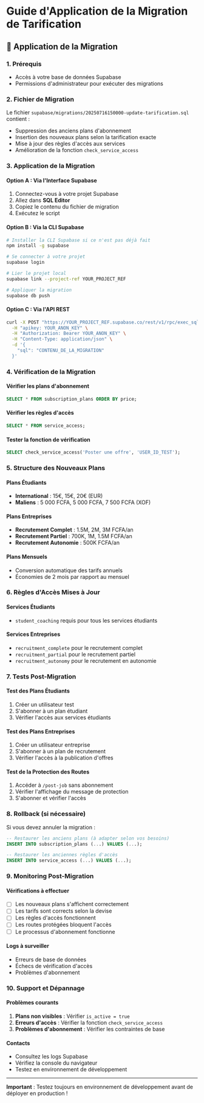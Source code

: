 # Guide d'Application de la Migration de Tarification

## 🚀 Application de la Migration

### 1. Prérequis
- Accès à votre base de données Supabase
- Permissions d'administrateur pour exécuter des migrations

### 2. Fichier de Migration
Le fichier `supabase/migrations/20250716150000-update-tarification.sql` contient :
- Suppression des anciens plans d'abonnement
- Insertion des nouveaux plans selon la tarification exacte
- Mise à jour des règles d'accès aux services
- Amélioration de la fonction `check_service_access`

### 3. Application de la Migration

#### Option A : Via l'Interface Supabase
1. Connectez-vous à votre projet Supabase
2. Allez dans **SQL Editor**
3. Copiez le contenu du fichier de migration
4. Exécutez le script

#### Option B : Via la CLI Supabase
```bash
# Installer la CLI Supabase si ce n'est pas déjà fait
npm install -g supabase

# Se connecter à votre projet
supabase login

# Lier le projet local
supabase link --project-ref YOUR_PROJECT_REF

# Appliquer la migration
supabase db push
```

#### Option C : Via l'API REST
```bash
curl -X POST "https://YOUR_PROJECT_REF.supabase.co/rest/v1/rpc/exec_sql" \
  -H "apikey: YOUR_ANON_KEY" \
  -H "Authorization: Bearer YOUR_ANON_KEY" \
  -H "Content-Type: application/json" \
  -d '{
    "sql": "CONTENU_DE_LA_MIGRATION"
  }'
```

### 4. Vérification de la Migration

#### Vérifier les plans d'abonnement
```sql
SELECT * FROM subscription_plans ORDER BY price;
```

#### Vérifier les règles d'accès
```sql
SELECT * FROM service_access;
```

#### Tester la fonction de vérification
```sql
SELECT check_service_access('Poster une offre', 'USER_ID_TEST');
```

### 5. Structure des Nouveaux Plans

#### Plans Étudiants
- **International** : 15€, 15€, 20€ (EUR)
- **Maliens** : 5 000 FCFA, 5 000 FCFA, 7 500 FCFA (XOF)

#### Plans Entreprises
- **Recrutement Complet** : 1.5M, 2M, 3M FCFA/an
- **Recrutement Partiel** : 700K, 1M, 1.5M FCFA/an  
- **Recrutement Autonomie** : 500K FCFA/an

#### Plans Mensuels
- Conversion automatique des tarifs annuels
- Économies de 2 mois par rapport au mensuel

### 6. Règles d'Accès Mises à Jour

#### Services Étudiants
- `student_coaching` requis pour tous les services étudiants

#### Services Entreprises
- `recruitment_complete` pour le recrutement complet
- `recruitment_partial` pour le recrutement partiel
- `recruitment_autonomy` pour le recrutement en autonomie

### 7. Tests Post-Migration

#### Test des Plans Étudiants
1. Créer un utilisateur test
2. S'abonner à un plan étudiant
3. Vérifier l'accès aux services étudiants

#### Test des Plans Entreprises
1. Créer un utilisateur entreprise
2. S'abonner à un plan de recrutement
3. Vérifier l'accès à la publication d'offres

#### Test de la Protection des Routes
1. Accéder à `/post-job` sans abonnement
2. Vérifier l'affichage du message de protection
3. S'abonner et vérifier l'accès

### 8. Rollback (si nécessaire)

Si vous devez annuler la migration :
```sql
-- Restaurer les anciens plans (à adapter selon vos besoins)
INSERT INTO subscription_plans (...) VALUES (...);

-- Restaurer les anciennes règles d'accès
INSERT INTO service_access (...) VALUES (...);
```

### 9. Monitoring Post-Migration

#### Vérifications à effectuer
- [ ] Les nouveaux plans s'affichent correctement
- [ ] Les tarifs sont corrects selon la devise
- [ ] Les règles d'accès fonctionnent
- [ ] Les routes protégées bloquent l'accès
- [ ] Le processus d'abonnement fonctionne

#### Logs à surveiller
- Erreurs de base de données
- Échecs de vérification d'accès
- Problèmes d'abonnement

### 10. Support et Dépannage

#### Problèmes courants
1. **Plans non visibles** : Vérifier `is_active = true`
2. **Erreurs d'accès** : Vérifier la fonction `check_service_access`
3. **Problèmes d'abonnement** : Vérifier les contraintes de base

#### Contacts
- Consultez les logs Supabase
- Vérifiez la console du navigateur
- Testez en environnement de développement

---

**Important** : Testez toujours en environnement de développement avant de déployer en production !
